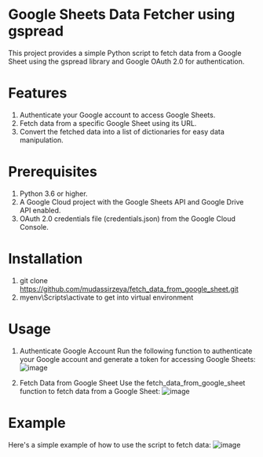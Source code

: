 ﻿# Google Sheets Data Fetcher using gspread
This project provides a simple Python script to fetch data from a Google Sheet using the gspread library and Google OAuth 2.0 for authentication.

# Features
1) Authenticate your Google account to access Google Sheets.
2) Fetch data from a specific Google Sheet using its URL.
3) Convert the fetched data into a list of dictionaries for easy data manipulation.

# Prerequisites
1) Python 3.6 or higher.
2) A Google Cloud project with the Google Sheets API and Google Drive API enabled.
3) OAuth 2.0 credentials file (credentials.json) from the Google Cloud Console.

# Installation
1) git clone https://github.com/mudassirzeya/fetch_data_from_google_sheet.git
2) myenv\Scripts\activate to get into virtual environment

# Usage
1) Authenticate Google Account
   Run the following function to authenticate your Google account and generate a token for accessing Google Sheets:
   ![image](https://github.com/user-attachments/assets/873f2a02-8239-4aba-9df8-050815a4ca69)

2) Fetch Data from Google Sheet
   Use the fetch_data_from_google_sheet function to fetch data from a Google Sheet:
   ![image](https://github.com/user-attachments/assets/494cf6f0-97ba-4b7f-9f2a-4d61d130a34c)

# Example
  Here's a simple example of how to use the script to fetch data:
  ![image](https://github.com/user-attachments/assets/141236af-60f5-43e1-9885-fc6995f50118)




